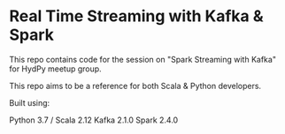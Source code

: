 # Real Time Streaming with Kafka & Spark

This repo contains code for the session on "Spark Streaming with Kafka" for HydPy meetup group.

This repo aims to be a reference for both Scala & Python developers.

Built using:

Python 3.7 / Scala 2.12
Kafka 2.1.0
Spark 2.4.0
